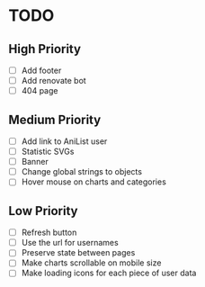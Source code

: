 # TODO

## High Priority

- [ ] Add footer
- [ ] Add renovate bot
- [ ] 404 page

## Medium Priority

- [ ] Add link to AniList user
- [ ] Statistic SVGs
- [ ] Banner
- [ ] Change global strings to objects
- [ ] Hover mouse on charts and categories

## Low Priority

- [ ] Refresh button
- [ ] Use the url for usernames
- [ ] Preserve state between pages
- [ ] Make charts scrollable on mobile size
- [ ] Make loading icons for each piece of user data
